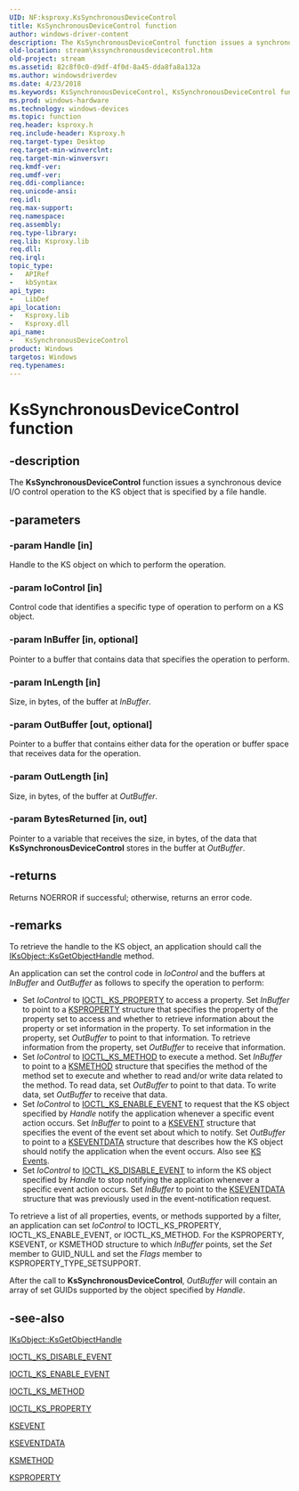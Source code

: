 ```yaml
---
UID: NF:ksproxy.KsSynchronousDeviceControl
title: KsSynchronousDeviceControl function
author: windows-driver-content
description: The KsSynchronousDeviceControl function issues a synchronous device I/O control operation to the KS object that is specified by a file handle.
old-location: stream\kssynchronousdevicecontrol.htm
old-project: stream
ms.assetid: 82c8f0c0-d9df-4f0d-8a45-dda8fa8a132a
ms.author: windowsdriverdev
ms.date: 4/23/2018
ms.keywords: KsSynchronousDeviceControl, KsSynchronousDeviceControl function [Streaming Media Devices], ksproxy/KsSynchronousDeviceControl, ksproxy_5bfad2d0-2ee7-476d-a67b-e7c877505280.xml, stream.kssynchronousdevicecontrol
ms.prod: windows-hardware
ms.technology: windows-devices
ms.topic: function
req.header: ksproxy.h
req.include-header: Ksproxy.h
req.target-type: Desktop
req.target-min-winverclnt: 
req.target-min-winversvr: 
req.kmdf-ver: 
req.umdf-ver: 
req.ddi-compliance: 
req.unicode-ansi: 
req.idl: 
req.max-support: 
req.namespace: 
req.assembly: 
req.type-library: 
req.lib: Ksproxy.lib
req.dll: 
req.irql: 
topic_type:
-	APIRef
-	kbSyntax
api_type:
-	LibDef
api_location:
-	Ksproxy.lib
-	Ksproxy.dll
api_name:
-	KsSynchronousDeviceControl
product: Windows
targetos: Windows
req.typenames: 
---
```


# KsSynchronousDeviceControl function


## -description


The <b>KsSynchronousDeviceControl</b> function issues a synchronous device I/O control operation to the KS object that is specified by a file handle. 


## -parameters




### -param Handle [in]

Handle to the KS object on which to perform the operation.


### -param IoControl [in]

Control code that identifies a specific type of operation to perform on a KS object. 


### -param InBuffer [in, optional]

Pointer to a buffer that contains data that specifies the operation to perform. 


### -param InLength [in]

Size, in bytes, of the buffer at <i>InBuffer</i>.


### -param OutBuffer [out, optional]

Pointer to a buffer that contains either data for the operation or buffer space that receives data for the operation. 


### -param OutLength [in]

Size, in bytes, of the buffer at <i>OutBuffer</i>.


### -param BytesReturned [in, out]

Pointer to a variable that receives the size, in bytes, of the data that <b>KsSynchronousDeviceControl</b> stores in the buffer at <i>OutBuffer</i>. 


## -returns



Returns NOERROR if successful; otherwise, returns an error code.




## -remarks



To retrieve the handle to the KS object, an application should call the <a href="https://msdn.microsoft.com/library/windows/hardware/ff559890">IKsObject::KsGetObjectHandle</a> method. 

An application can set the control code in <i>IoControl</i> and the buffers at <i>InBuffer</i> and <i>OutBuffer</i> as follows to specify the operation to perform: 

<ul>
<li>
Set <i>IoControl</i> to <a href="https://msdn.microsoft.com/library/windows/hardware/ff560822">IOCTL_KS_PROPERTY</a> to access a property. Set <i>InBuffer</i> to point to a <a href="https://msdn.microsoft.com/library/windows/hardware/ff564262">KSPROPERTY</a> structure that specifies the property of the property set to access and whether to retrieve information about the property or set information in the property. To set information in the property, set <i>OutBuffer</i> to point to that information. To retrieve information from the property, set <i>OutBuffer</i> to receive that information. 

</li>
<li>
Set <i>IoControl</i> to <a href="https://msdn.microsoft.com/library/windows/hardware/ff560817">IOCTL_KS_METHOD</a> to execute a method. Set <i>InBuffer</i> to point to a <a href="https://msdn.microsoft.com/library/windows/hardware/ff563398">KSMETHOD</a> structure that specifies the method of the method set to execute and whether to read and/or write data related to the method. To read data, set <i>OutBuffer</i> to point to that data. To write data, set <i>OutBuffer</i> to receive that data.

</li>
<li>
Set <i>IoControl</i> to <a href="https://msdn.microsoft.com/library/windows/hardware/ff560808">IOCTL_KS_ENABLE_EVENT</a> to request that the KS object specified by <i>Handle</i> notify the application whenever a specific event action occurs. Set <i>InBuffer</i> to point to a <a href="https://msdn.microsoft.com/library/windows/hardware/ff561744">KSEVENT</a> structure that specifies the event of the event set about which to notify. Set <i>OutBuffer</i> to point to a <a href="https://msdn.microsoft.com/library/windows/hardware/ff561750">KSEVENTDATA</a> structure that describes how the KS object should notify the application when the event occurs. Also see <a href="https://msdn.microsoft.com/3eaa1d65-8417-4a07-b358-823394baec9b">KS Events</a>.

</li>
<li>
Set <i>IoControl</i> to <a href="https://msdn.microsoft.com/library/windows/hardware/ff560802">IOCTL_KS_DISABLE_EVENT</a> to inform the KS object specified by <i>Handle</i> to stop notifying the application whenever a specific event action occurs. Set <i>InBuffer</i> to point to the <a href="https://msdn.microsoft.com/library/windows/hardware/ff561750">KSEVENTDATA</a> structure that was previously used in the event-notification request. 

</li>
</ul>
To retrieve a list of all properties, events, or methods supported by a filter, an application can set <i>IoControl</i> to IOCTL_KS_PROPERTY, IOCTL_KS_ENABLE_EVENT, or IOCTL_KS_METHOD. For the KSPROPERTY, KSEVENT, or KSMETHOD structure to which <i>InBuffer</i> points, set the <i>Set</i> member to GUID_NULL and set the <i>Flags</i> member to KSPROPERTY_TYPE_SETSUPPORT.

After the call to <b>KsSynchronousDeviceControl</b>, <i>OutBuffer</i> will contain an array of set GUIDs supported by the object specified by <i>Handle</i>.




## -see-also




<a href="https://msdn.microsoft.com/library/windows/hardware/ff559890">IKsObject::KsGetObjectHandle</a>



<a href="https://msdn.microsoft.com/library/windows/hardware/ff560802">IOCTL_KS_DISABLE_EVENT</a>



<a href="https://msdn.microsoft.com/library/windows/hardware/ff560808">IOCTL_KS_ENABLE_EVENT</a>



<a href="https://msdn.microsoft.com/library/windows/hardware/ff560817">IOCTL_KS_METHOD</a>



<a href="https://msdn.microsoft.com/library/windows/hardware/ff560822">IOCTL_KS_PROPERTY</a>



<a href="https://msdn.microsoft.com/library/windows/hardware/ff561744">KSEVENT</a>



<a href="https://msdn.microsoft.com/library/windows/hardware/ff561750">KSEVENTDATA</a>



<a href="https://msdn.microsoft.com/library/windows/hardware/ff563398">KSMETHOD</a>



<a href="https://msdn.microsoft.com/library/windows/hardware/ff564262">KSPROPERTY</a>
 

 

